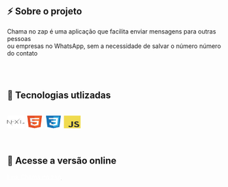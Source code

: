 <h2> ⚡ Sobre o projeto</h2>
<p>Chama no zap é uma aplicação que facilita enviar mensagens para outras pessoas <br> ou empresas no WhatsApp, sem a necessidade de salvar o número número do contato</p>

<br>
<br>

<h2> 🚀 Tecnologias utlizadas</h2>
<div style="display: inline_block"><br>
  <div>
    <img align="center" alt="Gean-NextJs" height="30" width="40" src="https://raw.githubusercontent.com/devicons/devicon/master/icons/nextjs/nextjs-original-wordmark.svg">
    <img align="center" alt="Gean-HTML" height="30" width="40" src="https://raw.githubusercontent.com/devicons/devicon/master/icons/html5/html5-original.svg">
    <img align="center" alt="Gean-CSS" height="30" width="40" src="https://raw.githubusercontent.com/devicons/devicon/master/icons/css3/css3-original.svg">
    <img align="center" alt="Gean-JAVASCRIPT" height="30" width="40" src="https://raw.githubusercontent.com/devicons/devicon/master/icons/javascript/javascript-original.svg">
  </div>
</div>

<br>
<br>

<h2> 🎁 Acesse a versão online</h2>
<u><a style="color:white;" target="_blank" href="https://chama-no-zap-versao-web-fgeanlopes.vercel.app/">Link Chama no zap</a></u>

<br>
<br>
